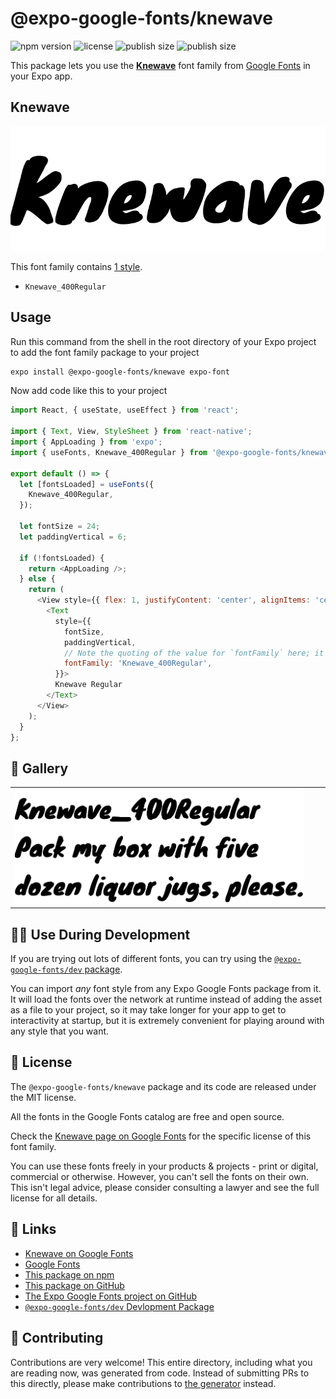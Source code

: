 # @expo-google-fonts/knewave

![npm version](https://flat.badgen.net/npm/v/@expo-google-fonts/knewave)
![license](https://flat.badgen.net/github/license/expo/google-fonts)
![publish size](https://flat.badgen.net/packagephobia/install/@expo-google-fonts/knewave)
![publish size](https://flat.badgen.net/packagephobia/publish/@expo-google-fonts/knewave)

This package lets you use the [**Knewave**](https://fonts.google.com/specimen/Knewave) font family from [Google Fonts](https://fonts.google.com/) in your Expo app.

## Knewave

![Knewave](./font-family.png)

This font family contains [1 style](#-gallery).

- `Knewave_400Regular`

## Usage

Run this command from the shell in the root directory of your Expo project to add the font family package to your project
```sh
expo install @expo-google-fonts/knewave expo-font
```

Now add code like this to your project
```js
import React, { useState, useEffect } from 'react';

import { Text, View, StyleSheet } from 'react-native';
import { AppLoading } from 'expo';
import { useFonts, Knewave_400Regular } from '@expo-google-fonts/knewave';

export default () => {
  let [fontsLoaded] = useFonts({
    Knewave_400Regular,
  });

  let fontSize = 24;
  let paddingVertical = 6;

  if (!fontsLoaded) {
    return <AppLoading />;
  } else {
    return (
      <View style={{ flex: 1, justifyContent: 'center', alignItems: 'center' }}>
        <Text
          style={{
            fontSize,
            paddingVertical,
            // Note the quoting of the value for `fontFamily` here; it expects a string!
            fontFamily: 'Knewave_400Regular',
          }}>
          Knewave Regular
        </Text>
      </View>
    );
  }
};

```

## 🔡 Gallery


||||
|-|-|-|
|![Knewave_400Regular](./Knewave_400Regular.ttf.png)||||


## 👩‍💻 Use During Development

If you are trying out lots of different fonts, you can try using the [`@expo-google-fonts/dev` package](https://github.com/expo/google-fonts/tree/master/font-packages/dev#readme).

You can import *any* font style from any Expo Google Fonts package from it. It will load the fonts
over the network at runtime instead of adding the asset as a file to your project, so it may take longer
for your app to get to interactivity at startup, but it is extremely convenient
for playing around with any style that you want.

## 📖 License

The `@expo-google-fonts/knewave` package and its code are released under the MIT license.

All the fonts in the Google Fonts catalog are free and open source.

Check the [Knewave page on Google Fonts](https://fonts.google.com/specimen/Knewave) for the specific license of this font family.

You can use these fonts freely in your products & projects - print or digital, commercial or otherwise. However, you can't sell the fonts on their own. This isn't legal advice, please consider consulting a lawyer and see the full license for all details.

## 🔗 Links

- [Knewave on Google Fonts](https://fonts.google.com/specimen/Knewave)
- [Google Fonts](https://fonts.google.com/)
- [This package on npm](https://www.npmjs.com/package/@expo-google-fonts/knewave)
- [This package on GitHub](https://github.com/expo/google-fonts/tree/master/font-packages/knewave)
- [The Expo Google Fonts project on GitHub](https://github.com/expo/google-fonts)
- [`@expo-google-fonts/dev` Devlopment Package](https://github.com/expo/google-fonts/tree/master/font-packages/dev)

## 🤝 Contributing

Contributions are very welcome! This entire directory, including what you are reading now, was generated from code. Instead of submitting PRs to this directly, please make contributions to [the generator](https://github.com/expo/google-fonts/tree/master/packages/generator) instead.
